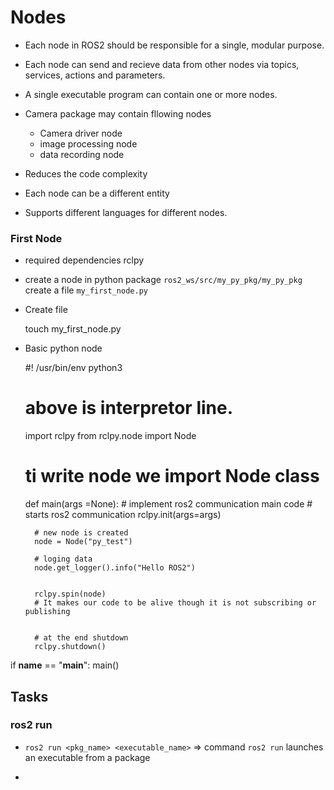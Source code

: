 # Nodes

* Each node in ROS2 should be responsible for a single, modular purpose.
* Each node can send and recieve data from other nodes via topics, services, actions and parameters.
* A single executable program can contain one or more nodes.

* Camera package may contain fllowing nodes

    * Camera driver node
    * image processing node
    * data recording node

* Reduces the code complexity
* Each node can be a different entity
* Supports different languages for different nodes.

### First Node

* required dependencies rclpy 
* create a node in python package `ros2_ws/src/my_py_pkg/my_py_pkg` create a file `my_first_node.py`

* Create file

    touch my_first_node.py

* Basic python node

    #! /usr/bin/env python3 
    # above is interpretor line.


    import rclpy
    from rclpy.node import Node
    # ti write node we import Node class


    def main(args =None):
        # implement ros2 communication main code
        # starts ros2 communication
        rclpy.init(args=args)

        # new node is created
        node = Node("py_test")

        # loging data
        node.get_logger().info("Hello ROS2")

        
        rclpy.spin(node)
        # It makes our code to be alive though it is not subscribing or publishing


        # at the end shutdown
        rclpy.shutdown()

if __name__ == "__main__":
    main()

## Tasks

### ros2 run

* `ros2 run <pkg_name> <executable_name>` => command `ros2 run` launches an executable from a package

* 